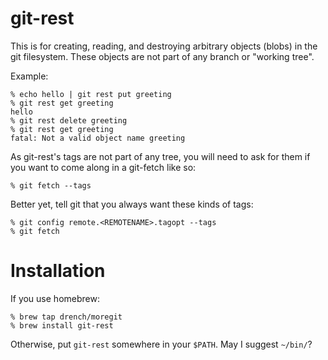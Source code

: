 git-rest
========

This is for creating, reading, and destroying arbitrary objects (blobs) in the git filesystem.
These objects are not part of any branch or "working tree".

Example:

    % echo hello | git rest put greeting
    % git rest get greeting
    hello
    % git rest delete greeting
    % git rest get greeting
    fatal: Not a valid object name greeting

As git-rest's tags are not part of any tree, you will need to ask for them if you want to
come along in a git-fetch like so:

    % git fetch --tags

Better yet, tell git that you always want these kinds of tags:

    % git config remote.<REMOTENAME>.tagopt --tags
    % git fetch

Installation
============

If you use homebrew:

    % brew tap drench/moregit
    % brew install git-rest

Otherwise, put `git-rest` somewhere in your `$PATH`. May I suggest `~/bin/`?
